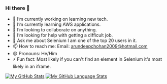 ### Hi there 👋
- 🔭 I’m currently working on learning new tech. 
- 🌱 I’m currently learning AWS applications.
- 👯 I’m looking to collaborate on anything.
- 🤔 I’m looking for help with getting a difficult job. 
- 💬 Ask me about Selenium I am one of the top 20 users in it.
- 📫 How to reach me: Email: arundeepchohan2009@hotmail.com 
- 😄 Pronouns: He/Him 
- ⚡ Fun fact: Most likely if you can't find an element in Selenium it's most likely in an iframe.

[![My GitHub Stats](https://github-readme-stats.vercel.app/api/?username=arundeepchohancount_private=true&theme=tokyonight&showicons=true)]()
[![My GitHub Language Stats](https://github-readme-stats.vercel.app/api/top-langs/?username=arundeepchohan&langs_count=5&theme=tokyonight)]()
<!--
**ArundeepChohan/ArundeepChohan** is a ✨ _special_ ✨ repository because its `README.md` (this file) appears on your GitHub profile.

Here are some ideas to get you started:

- 🔭 I’m currently working on learning new tech ...
- 🌱 I’m currently learning AWS applications...
- 👯 I’m looking to collaborate on ...
- 🤔 I’m looking for help with  ...
- 💬 Ask me about Selenium I am one of the top 20 users in it...
- 📫 How to reach me: Email: arundeepchohan2009@hotmail.com ...
- 😄 Pronouns: He/Him ...
- ⚡ Fun fact: Most likely if you can't find an element in Selenium it's most likely in an iframe...
-->
